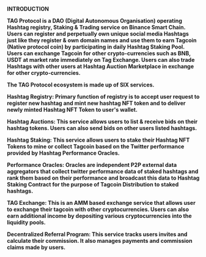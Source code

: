 <B>INTRODUCTION<B>

<B>TAG Protocol is a DAO (Digital Autonomous Organisation) operating Hashtag registry, Staking & Trading service on Binance Smart Chain. Users can register and perpetually own unique social media Hashtags just like they register & own domain names and use them to earn Tagcoin (Native protocol coin) by participating in daily Hashtag Staking Pool. Users can exchange Tagcoin for other crypto-currencies such as BNB, USDT at market rate immediately on Tag Exchange. Users can also trade Hashtags with other users at Hashtag Auction Marketplace in exchange for other crypto-currencies.</B>

The TAG Protocol ecosystem is made up of SIX services.

Hashtag Registry: Primary function of registry is to accept user request to register new hashtag and mint new hashtag NFT token and to deliver newly minted Hashtag NFT Token to user's wallet.

Hashtag Auctions: This service allows users to list & receive bids on their hashtag tokens. Users can also send bids on other users listed hashtags.

Hashtag Staking: This service allows users to stake their Hashtag NFT Tokens to mine or collect Tagcoin based on the Twitter performance provided by Hashtag Performance Oracles.

Performance Oracles:  Oracles are independent P2P external data aggregators that collect twitter performance data of staked hashtags and rank them based on their performance and broadcast this data to Hashtag Staking Contract for the purpose of Tagcoin Distribution to staked hashtags.

TAG Exchange: This is an AMM based exchange service that allows user to exchange their tagcoin with other cryptocurrencies. Users can also earn additional income by depositing various cryptocurrencies into the liquidity pools.

Decentralized Referral Program: This service tracks users invites and calculate their commission. It also manages payments and commission claims made by users.

